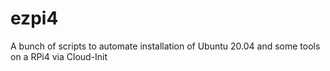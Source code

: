 # ezpi4
A bunch of scripts to automate installation of Ubuntu 20.04 and some tools on a RPi4 via Cloud-Init
